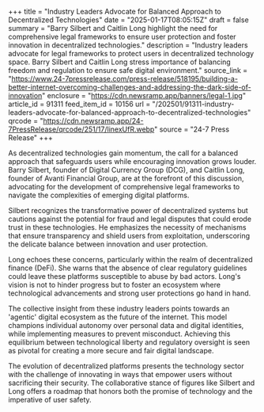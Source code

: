 +++
title = "Industry Leaders Advocate for Balanced Approach to Decentralized Technologies"
date = "2025-01-17T08:05:15Z"
draft = false
summary = "Barry Silbert and Caitlin Long highlight the need for comprehensive legal frameworks to ensure user protection and foster innovation in decentralized technologies."
description = "Industry leaders advocate for legal frameworks to protect users in decentralized technology space. Barry Silbert and Caitlin Long stress importance of balancing freedom and regulation to ensure safe digital environment."
source_link = "https://www.24-7pressrelease.com/press-release/518195/building-a-better-internet-overcoming-challenges-and-addressing-the-dark-side-of-innovation"
enclosure = "https://cdn.newsramp.app/banners/legal-1.jpg"
article_id = 91311
feed_item_id = 10156
url = "/202501/91311-industry-leaders-advocate-for-balanced-approach-to-decentralized-technologies"
qrcode = "https://cdn.newsramp.app/24-7PressRelease/qrcode/251/17/linexUfR.webp"
source = "24-7 Press Release"
+++

<p>As decentralized technologies gain momentum, the call for a balanced approach that safeguards users while encouraging innovation grows louder. Barry Silbert, founder of Digital Currency Group (DCG), and Caitlin Long, founder of Avanti Financial Group, are at the forefront of this discussion, advocating for the development of comprehensive legal frameworks to navigate the complexities of emerging digital platforms.</p><p>Silbert recognizes the transformative power of decentralized systems but cautions against the potential for fraud and legal disputes that could erode trust in these technologies. He emphasizes the necessity of mechanisms that ensure transparency and shield users from exploitation, underscoring the delicate balance between innovation and user protection.</p><p>Long echoes these concerns, particularly within the realm of decentralized finance (DeFi). She warns that the absence of clear regulatory guidelines could leave these platforms susceptible to abuse by bad actors. Long's vision is not to hinder progress but to foster an ecosystem where technological advancements and strong user protections go hand in hand.</p><p>The collective insight from these industry leaders points towards an 'agentic' digital ecosystem as the future of the internet. This model champions individual autonomy over personal data and digital identities, while implementing measures to prevent misconduct. Achieving this equilibrium between technological liberty and regulatory oversight is seen as pivotal for creating a more secure and fair digital landscape.</p><p>The evolution of decentralized platforms presents the technology sector with the challenge of innovating in ways that empower users without sacrificing their security. The collaborative stance of figures like Silbert and Long offers a roadmap that honors both the promise of technology and the imperative of user safety.</p>